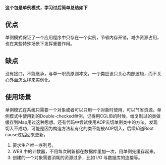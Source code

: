 #### 这个包是单例模式，学习过后简单总结如下


## 优点
单例模式保证了一个应用程序中只存在一个实例，节省内存开销，减少资源占用，也在某些特殊场景下发挥重要作用。

## 缺点
没有接口，不能继承，与单一职责原则冲突，一个类应该只关心内部逻辑，而不关心外面怎么样来实例化。

## 使用场景
单例模式在系统只需要一个对象或者可以只用一个对象时使用，可以节省资源。单例模式中使用到的Double-checked单例，记得用CGLIB的时候，给复制过的类做缓存到Map用过这种思想。还有代码中尝试使用AOP去切单例类中的方法，发现切入不成功，可能是因为构造方法私有化的类不能被AOP切入，后续知道Root cause过后回来更新。

1. 要求生产唯一序列号。
2. WEB 中的计数器，不用每次刷新都在数据库里加一次，用单例先缓存起来。
3. 创建的一个对象需要消耗的资源过多，比如 I/O 与数据库的连接等。
